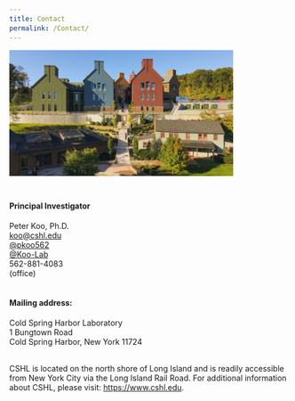 ```yaml
---
title: Contact
permalink: /Contact/
---
```


<div class="col6 center">
	<img class='img-responsive center-block' src="/images/contacts/cshl4_small.jpg" width="80%" height="80%"/>
 <span style="display: block; margin-bottom: 1em"></span>
      <span style="display: block; margin-bottom: 3em"></span>
</div>

#### <b>Principal Investigator</b><br>
Peter Koo, Ph.D.<br>
<a href="mailto:koo@cshl.edu"><i class="fa fa-envelope-o"></i> koo@cshl.edu</a><br>
<a href="https://twitter.com/pkoo562"><i class="fa fa-twitter"></i> @pkoo562</a><br>
<a href="https://github.com/koo-lab"><i class="fa fa-github"></i> @Koo-Lab</a><br>
<i class="fa fa-phone" aria-hidden="true"></i> 562-881-4083<br>
<i class="fa fa-map-marker" aria-hidden="true"></i> (office)<br>
<br>

#### <b>Mailing address:</b><br>
Cold Spring Harbor Laboratory<br>
1 Bungtown Road <br>
Cold Spring Harbor, New York 11724<br>
<br>

CSHL is located on the north shore of Long Island and is readily accessible from New York City via the Long Island Rail Road. For additional information about CSHL, please visit: https://www.cshl.edu.






